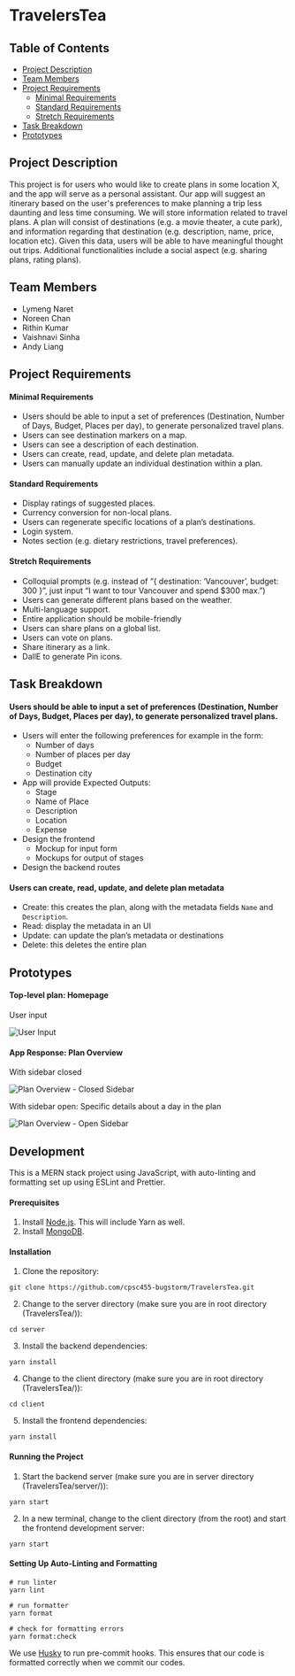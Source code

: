 # TravelersTea

## Table of Contents
* [Project Description](#project-description)
* [Team Members](#team-members)
* [Project Requirements](#project-requirements)
  * [Minimal Requirements](#minimal-requirements)
  * [Standard Requirements](#standard-requirements)
  * [Stretch Requirements](#stretch-requirements)
* [Task Breakdown](#task-breakdown)
* [Prototypes](#prototypes)

## Project Description

This project is for users who would like to create plans in some location X, and the app will serve as a personal assistant. Our app will suggest an itinerary based on the user's preferences to make planning a trip less daunting and less time consuming. We will store information related to travel plans. A plan will consist of destinations (e.g. a movie theater, a cute park), and information regarding that destination (e.g. description, name, price, location etc). Given this data, users will be able to have meaningful thought out trips. Additional functionalities include a social aspect (e.g. sharing plans, rating plans).

## Team Members

- Lymeng Naret
- Noreen Chan
- Rithin Kumar
- Vaishnavi Sinha
- Andy Liang

## Project Requirements

#### Minimal Requirements

- Users should be able to input a set of preferences (Destination, Number of Days, Budget, Places per day), to generate personalized travel plans.
- Users can see destination markers on a map.
- Users can see a description of each destination.
- Users can create, read, update, and delete plan metadata.
- Users can manually update an individual destination within a plan.

#### Standard Requirements

- Display ratings of suggested places.
- Currency conversion for non-local plans.
- Users can regenerate specific locations of a plan’s destinations.
- Login system.
- Notes section (e.g. dietary restrictions, travel preferences).

#### Stretch Requirements

- Colloquial prompts (e.g. instead of “{ destination: ‘Vancouver’, budget: 300 }”, just input “I want to tour Vancouver and spend $300 max.”)
- Users can generate different plans based on the weather.
- Multi-language support.
- Entire application should be mobile-friendly
- Users can share plans on a global list.
- Users can vote on plans.
- Share itinerary as a link.
- DallE to generate Pin icons.

## Task Breakdown

#### Users should be able to input a set of preferences (Destination, Number of Days, Budget, Places per day), to generate personalized travel plans.

- Users will enter the following preferences for example in the form:
  - Number of days
  - Number of places per day
  - Budget
  - Destination city
- App will provide Expected Outputs:
  - Stage
  - Name of Place
  - Description
  - Location
  - Expense
- Design the frontend
  - Mockup for input form
  - Mockups for output of stages
- Design the backend routes

#### Users can create, read, update, and delete plan metadata

- Create: this creates the plan, along with the metadata fields `Name` and `Description`. 
- Read: display the metadata in an UI
- Update: can update the plan’s metadata or destinations
- Delete: this deletes the entire plan

## Prototypes

#### Top-level plan: Homepage 

User input

![User Input](mocks/mock-a.png)

#### App Response: Plan Overview

With sidebar closed

![Plan Overview - Closed Sidebar](mocks/mock-b.png)

With sidebar open: Specific details about a day in the plan

![Plan Overview - Open Sidebar](mocks/mock-c.png)

## Development

This is a MERN stack project using JavaScript, with auto-linting and formatting set up using ESLint and Prettier.

#### Prerequisites

1. Install [Node.js](https://nodejs.org/en). This will include Yarn as well.
2. Install [MongoDB](https://www.mongodb.com/docs/manual/installation/).

#### Installation

1. Clone the repository:

```
git clone https://github.com/cpsc455-bugstorm/TravelersTea.git
```

2. Change to the server directory (make sure you are in root directory (TravelersTea/)):

```
cd server
```

3. Install the backend dependencies:

```
yarn install
```

4. Change to the client directory (make sure you are in root directory (TravelersTea/)):

```
cd client
```

5. Install the frontend dependencies:

```
yarn install
```

#### Running the Project

1. Start the backend server (make sure you are in server directory (TravelersTea/server/)):

```
yarn start
```

2. In a new terminal, change to the client directory (from the root) and start the frontend development server:

```
yarn start
```

#### Setting Up Auto-Linting and Formatting


```
# run linter
yarn lint

# run formatter
yarn format

# check for formatting errors
yarn format:check
```

We use [Husky](https://typicode.github.io/husky/) to run pre-commit hooks. This ensures that our code is formatted correctly when we commit our codes.

